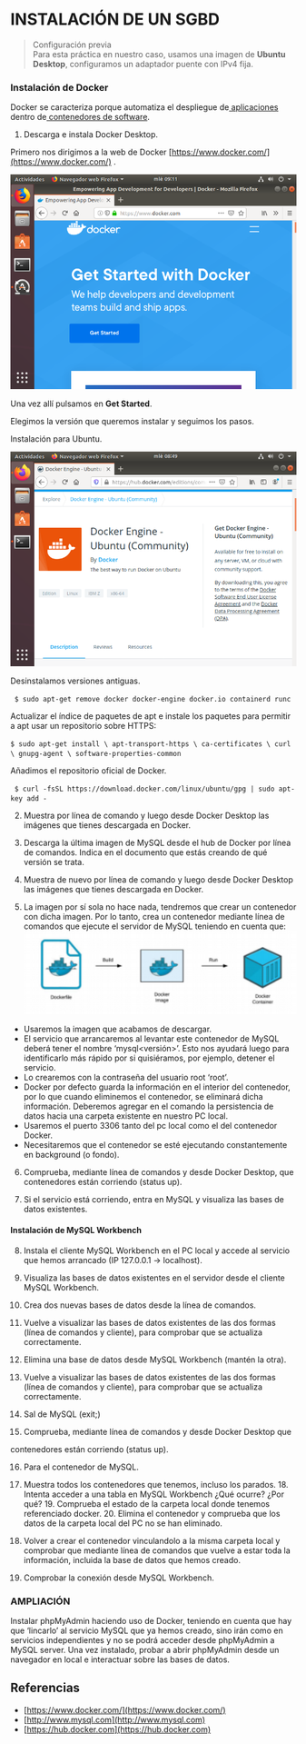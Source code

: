 # INSTALACIÓN DE UN SGBD 
> Configuración previa  
> Para esta práctica en nuestro caso, usamos una imagen de **Ubuntu Desktop**, configuramos un adaptador puente con IPv4 fija. 

### Instalación de Docker

Docker se caracteriza porque automatiza el despliegue de[ aplicaciones](https://es.wikipedia.org/wiki/Aplicaci%C3%B3n_inform%C3%A1tica) dentro de[ contenedores de software](https://es.wikipedia.org/wiki/Contenedores_de_software). 

1. Descarga e instala Docker Desktop.

Primero nos dirigimos a la web de Docker  [https://www.docker.com/](https://www.docker.com/) . 

![Docker](images/docker.png "image_Docker")

Una vez allí pulsamos en **Get Started**.

Elegimos la versión que queremos instalar y seguimos los pasos.

Instalación para Ubuntu.

![Docker](images/docker_ubu.png "image_Docker")

Desinstalamos versiones antiguas. 

`` $ sudo apt-get remove docker docker-engine docker.io containerd runc`` 

Actualizar el índice de paquetes de apt e instale los paquetes para permitir a apt usar un repositorio sobre HTTPS: 

``$ sudo apt-get install \ apt-transport-https \ ca-certificates \ curl \ gnupg-agent \ software-properties-common``

Añadimos el repositorio oficial de Docker. 

`` $ curl -fsSL https://download.docker.com/linux/ubuntu/gpg | sudo apt-key add -``

2. Muestra por línea de comando y luego desde Docker Desktop las imágenes que  tienes descargada en Docker.

3. Descarga la última imagen de MySQL desde el hub de Docker por línea de  comandos. Indica en el documento que estás creando de  qué versión se trata.

4. Muestra de nuevo por línea de comando y luego desde Docker Desktop las  imágenes que tienes descargada en Docker.

5. La imagen por sí sola no hace nada, tendremos que crear un contenedor con dicha imagen. Por lo tanto, crea un contenedor mediante línea de comandos que ejecute el servidor de MySQL teniendo en cuenta que: 
![Docker](images/image1.png "Docker")
*   Usaremos la imagen que acabamos de descargar. 
*   El servicio que arrancaremos al levantar este contenedor de MySQL deberá  tener el nombre ‘mysql&lt;versión>’. Esto nos ayudará luego para identificarlo  más rápido por si quisiéramos, por ejemplo, detener el servicio. 
*   Lo crearemos con la contraseña del usuario root ‘root’. 
*   Docker por defecto guarda la información en el interior del contenedor, por lo  que cuando eliminemos el contenedor, se eliminará dicha información.  Deberemos agregar en el comando la persistencia de datos hacia una carpeta  existente en nuestro PC local. 
*   Usaremos el puerto 3306 tanto del pc local como el del contenedor Docker.
*   Necesitaremos que el contenedor se esté ejecutando constantemente en  background (o fondo). 

6. Comprueba, mediante línea de comandos y desde Docker Desktop, que  contenedores están corriendo (status up). 

7. Si el servicio está corriendo, entra en MySQL y visualiza las bases de datos  existentes. 


#### Instalación de MySQL Workbench

8. Instala el cliente MySQL Workbench en el PC local y accede al servicio que hemos  arrancado (IP 127.0.0.1 -> localhost). 

9. Visualiza las bases de datos existentes en el servidor desde el cliente MySQL Workbench. 

10. Crea dos nuevas bases de datos desde la línea de comandos. 

11. Vuelve a visualizar las bases de datos existentes de las dos formas (línea de  comandos y cliente), para comprobar que se actualiza correctamente. 

12. Elimina una base de datos desde MySQL Workbench (mantén la otra). 

13. Vuelve a visualizar las bases de datos existentes de las dos formas (línea de  comandos y cliente), para comprobar que se actualiza correctamente. 

14. Sal de MySQL (exit;) 

15. Comprueba, mediante línea de comandos y desde Docker Desktop que 

contenedores están corriendo (status up). 

16. Para el contenedor de MySQL. 

17. Muestra todos los contenedores que tenemos, incluso los parados. 18. Intenta acceder a una tabla en MySQL Workbench ¿Qué ocurre? ¿Por qué? 19. Comprueba el estado de la carpeta local donde tenemos referenciado docker. 20. Elimina el contenedor y comprueba que los datos de la carpeta local del PC no se  han eliminado. 

21. Volver a crear el contenedor vinculandolo a la misma carpeta local y comprobar que mediante línea de comandos que vuelve a estar toda la información, incluida la base  de datos que hemos creado. 

22. Comprobar la conexión desde MySQL Workbench. 


### AMPLIACIÓN 

Instalar phpMyAdmin haciendo uso de Docker, teniendo en cuenta que hay que ‘lincarlo’ al servicio MySQL que ya hemos creado, sino irán como en servicios independientes y  no se podrá acceder desde phpMyAdmin a MySQL server. Una vez instalado, probar a abrir phpMyAdmin desde un navegador en local e  interactuar sobre las bases de datos.


## Referencias



*   [https://www.docker.com/](https://www.docker.com/)
*   [http://www.mysql.com](http://www.mysql.com)
*   [https://hub.docker.com](https://hub.docker.com)